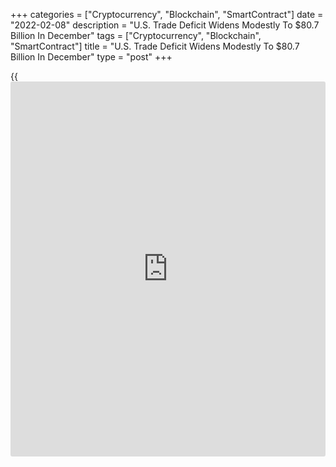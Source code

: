 +++
categories = ["Cryptocurrency", "Blockchain", "SmartContract"]
date = "2022-02-08"
description = "U.S. Trade Deficit Widens Modestly To $80.7 Billion In December"
tags = ["Cryptocurrency", "Blockchain", "SmartContract"]
title = "U.S. Trade Deficit Widens Modestly To $80.7 Billion In December"
type = "post"
+++

{{<iframe id="large-banner" src="https://www.bounty.group/#slide=8.0" width="100%" height="600" scrolling="no" style="border: 0px solid rgb(216, 221, 230); border-radius: 3px;">}}

With the value of imports increasing by slightly more than the value of
exports, the Commerce Department released a report on Tuesday showing
the U.S. trade deficit widened modestly in the month of December.

The Commerce Department said the trade deficit widened to $80.7 billion
in December from a revised $79.3 billion in November. The trade deficit
in December was just shy of the record $80.8 billion set in September.

Economists had expected the trade deficit to expand to $83.0 billion
from the $80.2 billion originally reported for the previous month.

The wider deficit came as the value of imports surged 1.6 percent to
$308.9 billion, while the value of exports jumped 1.5 percent to $228.1
billion.

Notable increases in imports of consumer goods, automotive vehicles,
parts and engines, and capital goods more than offset a significant
decrease in imports of industrial supplies and materials.

Meanwhile, the report showed increases in exports of consumer goods,
capital goods, automotive vehicles, parts and engines were partly offset
by a drop in exports of foods, feeds, and beverages.

"The solid gains in both exports and imports in December are a signal
that global supply chain problems are easing, although the further
widening in the trade deficit suggests that net trade will remain a drag
on GDP growth in the first quarter," said Andrew Hunter, Senior U.S.
Economist at Capital Economics.

The Commerce Department also said the goods deficit widened to $101.4
billion in December, while the services surplus increased to $20.7
billion.

For 2021, the goods and services deficit soared $182.4 billion or 27.0
percent from 2020. Exports spiked $394.1 billion or 18.5 percent, while
imports skyrocketed $576.5 billion or 20.5 percent.

For comments and feedback [contact](https://www.playgroundfx.com/contact/): editorial@rtt[news](https://www.letsplayfx.com/blog/forex-news-website/).com

[Economic News][1]

 **What parts of the world are seeing the best (and worst) economic
performances lately? Click[here][2] to check out our [Econ Scorecard][2]
and find out! See up-to-the-moment [ranking](https://www.playgroundfx.com/blog/crypto-exchange-ranking/)s for the best and worst
performers in [GDP][2], [unemployment rate][3], [inflation][4] and much
more.**

   1. www.rtt[news](https://www.letsplayfx.com/blog/forex-news-website/).com/Content/EconomicNews.aspx
   2. www.rtt[news](https://www.letsplayfx.com/blog/forex-news-website/).com/economic-scorecard/world-rank/GDP/highest-performance.aspx
   3. www.rtt[news](https://www.letsplayfx.com/blog/forex-news-website/).com/economic-scorecard/world-rank/unemployment-rate/lowest-performance.aspx
   4. www.rtt[news](https://www.letsplayfx.com/blog/forex-news-website/).com/economic-scorecard/world-rank/CPI/highest-performance.aspx
